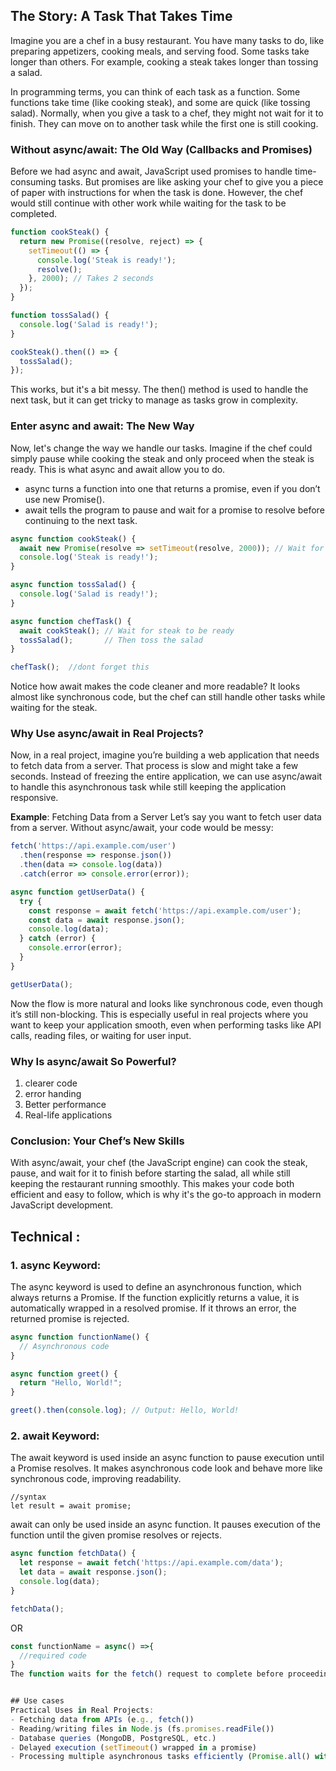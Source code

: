 ## The Story: A Task That Takes Time

Imagine you are a chef in a busy restaurant. You have many tasks to do, like preparing appetizers, cooking meals,
and serving food. Some tasks take longer than others. For example, cooking a steak takes longer than tossing a salad.

In programming terms, you can think of each task as a function. Some functions take time (like cooking steak), and some are quick (like tossing salad). Normally, when you give a task to a chef, they might not wait for it to finish. They can move on to another task while the first one is still cooking.

### Without async/await: The Old Way (Callbacks and Promises)
Before we had async and await, JavaScript used promises to handle time-consuming tasks. 
But promises are like asking your chef to give you a piece of paper with instructions for when the task is done. However,
the chef would still continue with other work while waiting for the task to be completed.

```javascript
function cookSteak() {
  return new Promise((resolve, reject) => {
    setTimeout(() => {
      console.log('Steak is ready!');
      resolve();
    }, 2000); // Takes 2 seconds
  });
}

function tossSalad() {
  console.log('Salad is ready!');
}

cookSteak().then(() => {
  tossSalad();
});

```
This works, but it's a bit messy. The then() method is used to handle the next task, but it can get tricky to manage as tasks grow in complexity.

### Enter async and await: The New Way
Now, let's change the way we handle our tasks. Imagine if the chef could simply pause while cooking the steak and only proceed when the steak is ready. This is what async and await allow you to do.

- async turns a function into one that returns a promise, even if you don’t use new Promise(). <br>
- await tells the program to pause and wait for a promise to resolve before continuing to the next task.

```javascript
async function cookSteak() {
  await new Promise(resolve => setTimeout(resolve, 2000)); // Wait for 2 seconds
  console.log('Steak is ready!');
}

async function tossSalad() {
  console.log('Salad is ready!');
}

async function chefTask() {
  await cookSteak(); // Wait for steak to be ready
  tossSalad();       // Then toss the salad
}

chefTask();  //dont forget this
```


Notice how await makes the code cleaner and more readable? It looks almost like synchronous code, but the chef can still handle other tasks while waiting for the steak.

### Why Use async/await in Real Projects?
Now, in a real project, imagine you’re building a web application that needs to fetch data from a server. That process is slow and might take a few seconds. Instead of freezing the entire application, we can use async/await to handle this asynchronous task while still keeping the application responsive.

**Example**: Fetching Data from a Server
Let’s say you want to fetch user data from a server. Without async/await, your code would be messy:


```javascript
fetch('https://api.example.com/user')
  .then(response => response.json())
  .then(data => console.log(data))
  .catch(error => console.error(error));

async function getUserData() {
  try {
    const response = await fetch('https://api.example.com/user');
    const data = await response.json();
    console.log(data);
  } catch (error) {
    console.error(error);
  }
}

getUserData();

```
Now the flow is more natural and looks like synchronous code, even though it’s still non-blocking.
This is especially useful in real projects where you want to keep your application smooth, even when performing tasks like API calls, reading files, or waiting for user input.

###  Why Is async/await So Powerful?
1. clearer code
2.  error handing
3.  Better performance
4.  Real-life applications


### Conclusion: Your Chef’s New Skills
With async/await, your chef (the JavaScript engine) can cook the steak, pause, and wait for it to finish before 
starting the salad, all while still keeping the restaurant running smoothly. This makes your code both efficient and easy to follow,
which is why it's the go-to approach in modern JavaScript development.


## Technical :

### 1. async Keyword:
The async keyword is used to define an asynchronous function, which always returns a Promise. 
If the function explicitly returns a value, it is automatically wrapped in a resolved promise. If it throws an error, the returned promise is rejected.

```javascript
async function functionName() {
  // Asynchronous code
}

async function greet() {
  return "Hello, World!";
}

greet().then(console.log); // Output: Hello, World!

```

###  2. await Keyword:
The await keyword is used inside an async function to pause execution until a Promise resolves. It makes asynchronous code look and behave more like synchronous code, improving readability.
```
//syntax
let result = await promise;
```

await can only be used inside an async function.
It pauses execution of the function until the given promise resolves or rejects.

```javascript
async function fetchData() {
  let response = await fetch('https://api.example.com/data');
  let data = await response.json();
  console.log(data);
}

fetchData();
```

OR
```javascript
const functionName = async() =>{
  //required code
}
The function waits for the fetch() request to complete before proceeding to parse the JSON response.


## Use cases
Practical Uses in Real Projects:
- Fetching data from APIs (e.g., fetch())
- Reading/writing files in Node.js (fs.promises.readFile())
- Database queries (MongoDB, PostgreSQL, etc.)
- Delayed execution (setTimeout() wrapped in a promise)
- Processing multiple asynchronous tasks efficiently (Promise.all() with await)
